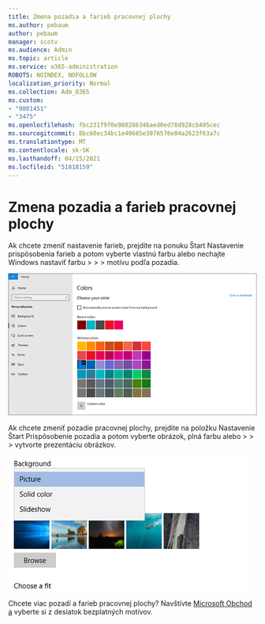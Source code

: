 ```yaml
---
title: Zmena pozadia a farieb pracovnej plochy
ms.author: pebaum
author: pebaum
manager: scotv
ms.audience: Admin
ms.topic: article
ms.service: o365-administration
ROBOTS: NOINDEX, NOFOLLOW
localization_priority: Normal
ms.collection: Adm_O365
ms.custom:
- "9001451"
- "3475"
ms.openlocfilehash: fbc231f9f0e980286346aed0ed78d928cb405cec
ms.sourcegitcommit: 8bc60ec34bc1e40685e3976576e04a2623f63a7c
ms.translationtype: MT
ms.contentlocale: sk-SK
ms.lasthandoff: 04/15/2021
ms.locfileid: "51818159"
---
```

# <a name="change-your-desktop-background-and-colors"></a>Zmena pozadia a farieb pracovnej plochy

Ak chcete zmeniť nastavenie farieb, prejdite na ponuku Štart Nastavenie prispôsobenia farieb a potom vyberte vlastnú farbu alebo nechajte Windows nastaviť farbu  >    >    >  motívu podľa pozadia.

![Prispôsobte si farby vo Windowse.](media/windows-personalization-colors.png)

Ak chcete zmeniť pozadie pracovnej plochy, prejdite na položku Nastavenie Štart Prispôsobenie pozadia a potom vyberte obrázok, plná farbu alebo  >    >    >  vytvorte prezentáciu obrázkov. 

![Zmeňte pozadie pracovnej plochy Windowsu.](media/windows-desktop-background.png)

Chcete viac pozadí a farieb pracovnej plochy? Navštívte [Microsoft Obchod a](https://www.microsoft.com/store/collections/windowsthemes) vyberte si z desiatok bezplatných motívov.
